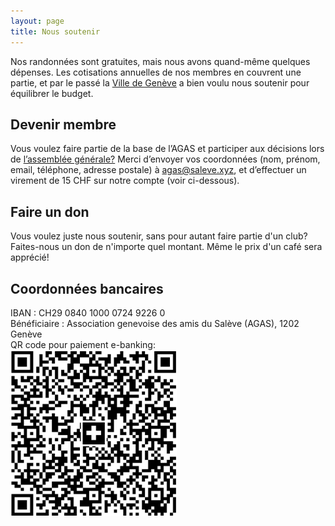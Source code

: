 ```yaml
---
layout: page
title: Nous soutenir
---
```

Nos randonnées sont gratuites, mais nous avons quand-même quelques dépenses. Les cotisations annuelles de nos membres en couvrent une partie, et par le passé la [Ville de Genève](remerciements) a bien voulu nous soutenir pour équilibrer le budget.

## Devenir membre
Vous voulez faire partie de la base de l’AGAS et participer aux décisions lors de [l’assemblée générale?](ag) Merci d’envoyer vos coordonnées (nom, prénom, email, téléphone, adresse postale) à agas@saleve.xyz, et d’effectuer un virement de 15 CHF sur notre compte (voir ci-dessous).

## Faire un don
Vous voulez juste nous soutenir, sans pour autant faire partie d'un club? Faites-nous un don de n'importe quel montant. Même le prix d'un café sera apprécié!

## Coordonnées bancaires
IBAN : CH29 0840 1000 0724 9226 0 \
Bénéficiaire : Association genevoise des amis du Salève (AGAS), 1202 Genève \
QR code pour paiement e-banking:\
![QR-code](/assets/img/qr-code.png "qr-code")
